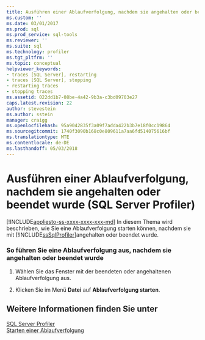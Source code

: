 ```yaml
---
title: Ausführen einer Ablaufverfolgung, nachdem sie angehalten oder beendet wurde (SQL Server Profiler) | Microsoft-Dokumentation
ms.custom: ''
ms.date: 03/01/2017
ms.prod: sql
ms.prod_service: sql-tools
ms.reviewer: ''
ms.suite: sql
ms.technology: profiler
ms.tgt_pltfrm: ''
ms.topic: conceptual
helpviewer_keywords:
- traces [SQL Server], restarting
- traces [SQL Server], stopping
- restarting traces
- stopping traces
ms.assetid: 022dd1b7-08be-4a42-9b3a-c3bd09703e27
caps.latest.revision: 22
author: stevestein
ms.author: sstein
manager: craigg
ms.openlocfilehash: 95a9042835f3a09f7adda422b3b7e18f0cc19864
ms.sourcegitcommit: 1740f3090b168c0e809611a7aa6fd514075616bf
ms.translationtype: MTE
ms.contentlocale: de-DE
ms.lasthandoff: 05/03/2018
---
```

# <a name="run-a-trace-after-it-has-been-paused-or-stopped-sql-server-profiler"></a>Ausführen einer Ablaufverfolgung, nachdem sie angehalten oder beendet wurde (SQL Server Profiler)
[!INCLUDE[appliesto-ss-xxxx-xxxx-xxx-md](../../includes/appliesto-ss-xxxx-xxxx-xxx-md.md)]
  In diesem Thema wird beschrieben, wie Sie eine Ablaufverfolgung starten können, nachdem sie mit [!INCLUDE[ssSqlProfiler](../../includes/sssqlprofiler-md.md)]angehalten oder beendet wurde.  
  
### <a name="to-run-a-trace-after-it-has-been-paused-or-stopped"></a>So führen Sie eine Ablaufverfolgung aus, nachdem sie angehalten oder beendet wurde  
  
1.  Wählen Sie das Fenster mit der beendeten oder angehaltenen Ablaufverfolgung aus.  
  
2.  Klicken Sie im Menü **Datei** auf **Ablaufverfolgung starten**.  
  
## <a name="see-also"></a>Weitere Informationen finden Sie unter  
 [SQL Server Profiler](../../tools/sql-server-profiler/sql-server-profiler.md)   
 [Starten einer Ablaufverfolgung](../../tools/sql-server-profiler/start-a-trace.md)  
  
  
